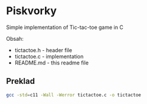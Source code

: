 # Piskvorky

Simple implementation of Tic-tac-toe game in C

Obsah:
* tictactoe.h - header file
* tictactoe.c - implementation
* README.md - this readme file


## Preklad

```bash
gcc -std=c11 -Wall -Werror tictactoe.c -o tictactoe
```
